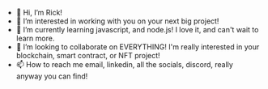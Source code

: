 - 👋 Hi, I’m Rick!
- 👀 I’m interested in working with you on your next big project!
- 🌱 I’m currently learning javascript, and node.js! I love it, and can't wait to learn more.
- 💞️ I’m looking to collaborate on EVERYTHING! I'm really interested in your blockchain, smart contract, or NFT project!
- 📫 How to reach me email, linkedin, all the socials, discord, really anyway you can find! 

<!---
RickyRicer/RickyRicer is a ✨ special ✨ repository because its `README.md` (this file) appears on your GitHub profile.
You can click the Preview link to take a look at your changes.
--->
